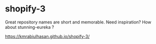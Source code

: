 # shopify-3
Great repository names are short and memorable. Need inspiration? How about stunning-eureka ?  

https://kmrabiulhasan.github.io/shopify-3/
